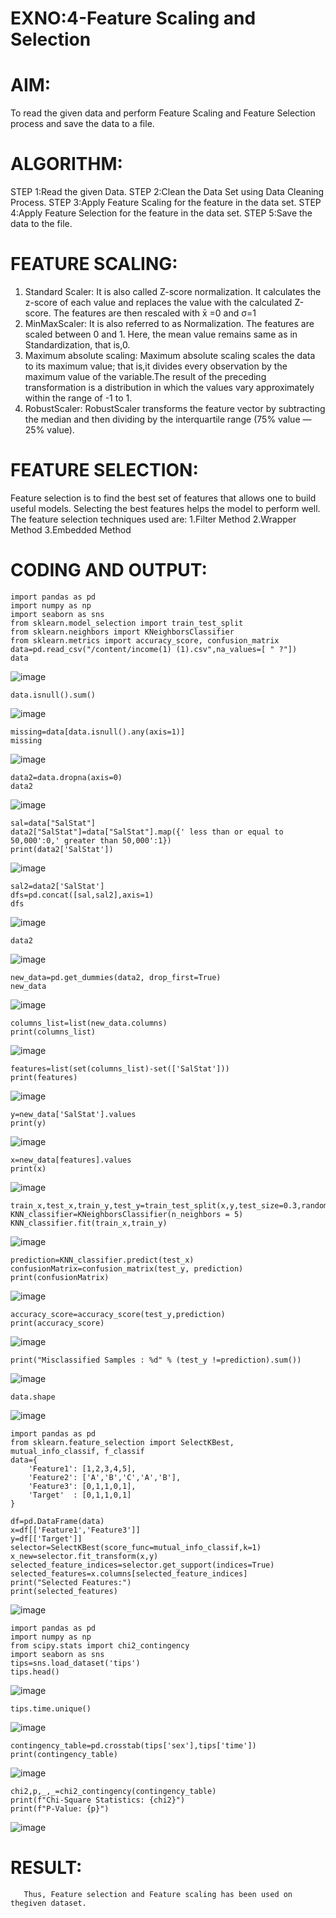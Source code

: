 # EXNO:4-Feature Scaling and Selection
# AIM:
To read the given data and perform Feature Scaling and Feature Selection process and save the
data to a file.

# ALGORITHM:
STEP 1:Read the given Data.
STEP 2:Clean the Data Set using Data Cleaning Process.
STEP 3:Apply Feature Scaling for the feature in the data set.
STEP 4:Apply Feature Selection for the feature in the data set.
STEP 5:Save the data to the file.

# FEATURE SCALING:
1. Standard Scaler: It is also called Z-score normalization. It calculates the z-score of each value and replaces the value with the calculated Z-score. The features are then rescaled with x̄ =0 and σ=1
2. MinMaxScaler: It is also referred to as Normalization. The features are scaled between 0 and 1. Here, the mean value remains same as in Standardization, that is,0.
3. Maximum absolute scaling: Maximum absolute scaling scales the data to its maximum value; that is,it divides every observation by the maximum value of the variable.The result of the preceding transformation is a distribution in which the values vary approximately within the range of -1 to 1.
4. RobustScaler: RobustScaler transforms the feature vector by subtracting the median and then dividing by the interquartile range (75% value — 25% value).

# FEATURE SELECTION:
Feature selection is to find the best set of features that allows one to build useful models. Selecting the best features helps the model to perform well.
The feature selection techniques used are:
1.Filter Method
2.Wrapper Method
3.Embedded Method

# CODING AND OUTPUT:
```
import pandas as pd
import numpy as np
import seaborn as sns
from sklearn.model_selection import train_test_split
from sklearn.neighbors import KNeighborsClassifier
from sklearn.metrics import accuracy_score, confusion_matrix
data=pd.read_csv("/content/income(1) (1).csv",na_values=[ " ?"])
data
```
![image](https://github.com/user-attachments/assets/2a2dca77-37f9-4888-8f6b-786091dfaffd)
```
data.isnull().sum()
```
![image](https://github.com/user-attachments/assets/cab5da29-dfee-45df-bbf7-2786b1385825)
```
missing=data[data.isnull().any(axis=1)]
missing
```
![image](https://github.com/user-attachments/assets/8d56f93f-b58f-4c0a-b322-f6462223152b)
```
data2=data.dropna(axis=0)
data2
```
![image](https://github.com/user-attachments/assets/82800cce-e6fc-42fa-b508-263de8895b37)
```
sal=data["SalStat"]
data2["SalStat"]=data["SalStat"].map({' less than or equal to 50,000':0,' greater than 50,000':1})
print(data2['SalStat'])
```
![image](https://github.com/user-attachments/assets/ff443f16-4b1b-4d47-b227-9fe622c4b5c5)
```
sal2=data2['SalStat']
dfs=pd.concat([sal,sal2],axis=1)
dfs
```
![image](https://github.com/user-attachments/assets/821a002c-0a2b-4b08-a354-ecb52b843e5e)
```
data2
```
![image](https://github.com/user-attachments/assets/ec758f58-c3d3-42b0-b7a5-86ec18cc650d)
```
new_data=pd.get_dummies(data2, drop_first=True)
new_data
```
![image](https://github.com/user-attachments/assets/42df36c8-6e45-4d59-8cbc-c3bcef07deac)
```
columns_list=list(new_data.columns)
print(columns_list)
```
![image](https://github.com/user-attachments/assets/e4b19d16-1ffc-4168-a464-109152f11ba2)
```
features=list(set(columns_list)-set(['SalStat']))
print(features)
```
![image](https://github.com/user-attachments/assets/ce47d4d3-913a-4a70-8480-92fd608b846f)
```
y=new_data['SalStat'].values
print(y)
```
![image](https://github.com/user-attachments/assets/67412d9a-b567-4080-847b-6aa22bf58137)
```
x=new_data[features].values
print(x)
```
![image](https://github.com/user-attachments/assets/00aac4ea-3f6a-4f29-b2bb-240dcc013278)
```
train_x,test_x,train_y,test_y=train_test_split(x,y,test_size=0.3,random_state=0)
KNN_classifier=KNeighborsClassifier(n_neighbors = 5)
KNN_classifier.fit(train_x,train_y)
```
![image](https://github.com/user-attachments/assets/50bcee3c-56a0-4a2f-bdeb-b1bcd5ee993e)
```
prediction=KNN_classifier.predict(test_x)
confusionMatrix=confusion_matrix(test_y, prediction)
print(confusionMatrix)
```
![image](https://github.com/user-attachments/assets/07ce3deb-c179-41d7-9cc7-c3172dcce92b)
```
accuracy_score=accuracy_score(test_y,prediction)
print(accuracy_score)
```
![image](https://github.com/user-attachments/assets/7d3d8551-0aba-4d2b-bf25-3594074fa72a)
```
print("Misclassified Samples : %d" % (test_y !=prediction).sum())
```
![image](https://github.com/user-attachments/assets/c5e84c67-092c-44ef-bfc5-1f89ad86fd60)
```
data.shape
```
![image](https://github.com/user-attachments/assets/f00e55b7-c1c5-486b-8134-7dc5dcab6bde)
```
import pandas as pd
from sklearn.feature_selection import SelectKBest, mutual_info_classif, f_classif
data={
    'Feature1': [1,2,3,4,5],
    'Feature2': ['A','B','C','A','B'],
    'Feature3': [0,1,1,0,1],
    'Target'  : [0,1,1,0,1]
}

df=pd.DataFrame(data)
x=df[['Feature1','Feature3']]
y=df[['Target']]
selector=SelectKBest(score_func=mutual_info_classif,k=1)
x_new=selector.fit_transform(x,y)
selected_feature_indices=selector.get_support(indices=True)
selected_features=x.columns[selected_feature_indices]
print("Selected Features:")
print(selected_features)
```
![image](https://github.com/user-attachments/assets/dcd86342-d16f-4f9f-94f8-51c1481e435e)
```
import pandas as pd
import numpy as np
from scipy.stats import chi2_contingency
import seaborn as sns
tips=sns.load_dataset('tips')
tips.head()
```
![image](https://github.com/user-attachments/assets/1731ae20-26ff-498a-b480-29abc540872d)
```
tips.time.unique()
```
![image](https://github.com/user-attachments/assets/2f39f17d-d37c-47db-8626-d3b61c3bf79f)
```
contingency_table=pd.crosstab(tips['sex'],tips['time'])
print(contingency_table)
```
![image](https://github.com/user-attachments/assets/e7b1abeb-c7ad-4d1a-a9ab-a0a9181815b6)
```
chi2,p,_,_=chi2_contingency(contingency_table)
print(f"Chi-Square Statistics: {chi2}")
print(f"P-Value: {p}")
```
![image](https://github.com/user-attachments/assets/5b61fb88-63e3-484d-beee-8d811e01097f)


# RESULT:
       Thus, Feature selection and Feature scaling has been used on thegiven dataset.
